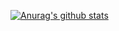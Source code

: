 [![Anurag's github stats](https://github-readme-stats.vercel.app/api?username=hmoraes47&count_private=true&hide=contribs,prs&?count_private=true)](https://github.com/anuraghazra/github-readme-stats)

